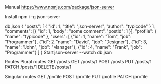 Manual
https://www.npmjs.com/package/json-server

Install
npm i -g json-server

db.json
{
  "posts": [
    {
      "id": 1,
      "title": "json-server",
      "author": "typicode"
    }
  ],
  "comments": [{
    "id": 1,
    "body": "some comment",
    "postId": 1
  }],
  "profile": {
    "name": "typicode"
  },
  "users": [
    {"id": 1, "name": "Tom", "job": "Programmer"},
    {"id": 2, "name": "David", "job": "Designer"},
    {"id": 3, "name": "John", "job": "Manager"},
    {"id": 4, "name": "Frank", "job": "Programmer"}
  ]
}
Start
json-server --watch db.json

Routes
Plural routes
GET /posts GET /posts/1 POST /posts PUT /posts/1 PATCH /posts/1 DELETE /posts/1

Singular routes
GET /profile POST /profile PUT /profile PATCH /profile